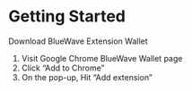 # Getting Started

Download BlueWave Extension Wallet

1. Visit Google Chrome BlueWave Wallet page
2. Click “Add to Chrome”
3. On the pop-up, Hit “Add extension”
